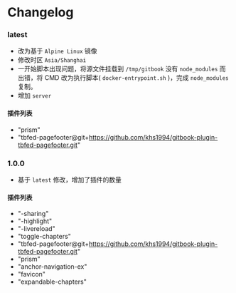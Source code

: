 # Changelog

### latest

* 改为基于 `Alpine Linux` 镜像
* 修改时区 `Asia/Shanghai`
* 一开始脚本出现问题，将源文件挂载到 `/tmp/gitbook` 没有 `node_modules` 而出错，将 CMD 改为执行脚本( `docker-entrypoint.sh` )，完成 `node_modules` 复制。
* 增加 `server`

#### 插件列表

* "prism"
* "tbfed-pagefooter@git+https://github.com/khs1994/gitbook-plugin-tbfed-pagefooter.git"


### 1.0.0

* 基于 `latest` 修改，增加了插件的数量

#### 插件列表

* "-sharing"
* "-highlight"
* "-livereload"
* "toggle-chapters"
* "tbfed-pagefooter@git+https://github.com/khs1994/gitbook-plugin-tbfed-pagefooter.git"
* "prism"
* "anchor-navigation-ex"
* "favicon"
* "expandable-chapters"

